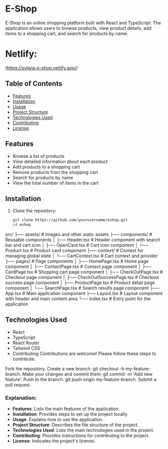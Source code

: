 # E-Shop

E-Shop is an online shopping platform built with React and TypeScript. The application allows users to browse products, view product details, add items to a shopping cart, and search for products by name.
# Netlify: 
(https://sylwia-e-shop.netlify.app/)
## Table of Contents

- [Features](#features)
- [Installation](#installation)
- [Usage](#usage)
- [Project Structure](#project-structure)
- [Technologies Used](#technologies-used)
- [Contributing](#contributing)
- [License](#license)

## Features

- Browse a list of products
- View detailed information about each product
- Add products to a shopping cart
- Remove products from the shopping cart
- Search for products by name
- View the total number of items in the cart

## Installation

1. Clone the repository:
   ```bash
   git clone https://github.com/yourusername/eshop.git
   cd eshop
src/
├── assets/                 # Images and other static assets
├── components/             # Reusable components
│   ├── Header.tsx          # Header component with search bar and cart icon
│   ├── OpenCard.tsx        # Cart icon component
│   └── Product.tsx         # Product card component
├── context/                # Context for managing global state
│   └── CartContext.tsx     # Cart context and provider
├── pages/                  # Page components
│   ├── HomePage.tsx        # Home page component
│   ├── ContactPage.tsx     # Contact page component
│   ├── CardPage.tsx        # Shopping cart page component
│   ├── CheckOutPage.tsx    # Checkout page component
│   ├── CheckOutSuccessPage.tsx  # Checkout success page component
│   ├── ProductPage.tsx     # Product detail page component
│   └── SearchPage.tsx      # Search results page component
├── App.tsx                 # Main application component
├── Layout.tsx              # Layout component with header and main content area
└── index.tsx               # Entry point for the application

## Technologies Used
- React
- TypeScript
- React Router
- Tailwind CSS
- Contributing
Contributions are welcome! Please follow these steps to contribute:

Fork the repository.
Create a new branch: git checkout -b my-feature-branch.
Make your changes and commit them: git commit -m 'Add new feature'.
Push to the branch: git push origin my-feature-branch.
Submit a pull request.
### Explanation:

- **Features**: Lists the main features of the application.
- **Installation**: Provides steps to set up the project locally.
- **Usage**: Explains how to use the application.
- **Project Structure**: Describes the file structure of the project.
- **Technologies Used**: Lists the main technologies used in the project.
- **Contributing**: Provides instructions for contributing to the project.
- **License**: Indicates the project's license.


